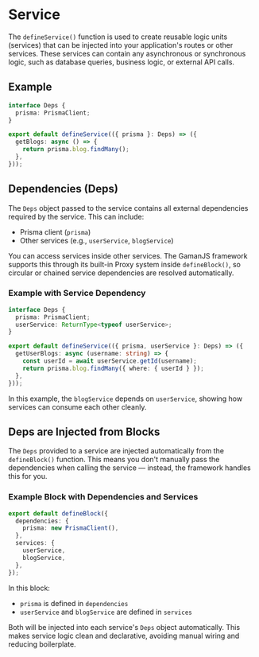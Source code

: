 # Service

The `defineService()` function is used to create reusable logic units (services) that can be injected into your application's routes or other services. These services can contain any asynchronous or synchronous logic, such as database queries, business logic, or external API calls.

## Example

```ts
interface Deps {
  prisma: PrismaClient;
}

export default defineService(({ prisma }: Deps) => ({
  getBlogs: async () => {
    return prisma.blog.findMany();
  },
}));
```

## Dependencies (Deps)

The `Deps` object passed to the service contains all external dependencies required by the service. This can include:

- Prisma client (`prisma`)
- Other services (e.g., `userService`, `blogService`)

You can access services inside other services. The GamanJS framework supports this through its built-in Proxy system inside `defineBlock()`, so circular or chained service dependencies are resolved automatically.

### Example with Service Dependency

```ts
interface Deps {
  prisma: PrismaClient;
  userService: ReturnType<typeof userService>;
}

export default defineService(({ prisma, userService }: Deps) => ({
  getUserBlogs: async (username: string) => {
    const userId = await userService.getId(username);
    return prisma.blog.findMany({ where: { userId } });
  },
}));
```

In this example, the `blogService` depends on `userService`, showing how services can consume each other cleanly.

## Deps are Injected from Blocks

The `Deps` provided to a service are injected automatically from the `defineBlock()` function. This means you don't manually pass the dependencies when calling the service — instead, the framework handles this for you.

### Example Block with Dependencies and Services

```ts
export default defineBlock({
  dependencies: {
    prisma: new PrismaClient(),
  },
  services: {
    userService,
    blogService,
  },
});
```

In this block:

- `prisma` is defined in `dependencies`
- `userService` and `blogService` are defined in `services`

Both will be injected into each service's `Deps` object automatically. This makes service logic clean and declarative, avoiding manual wiring and reducing boilerplate.
